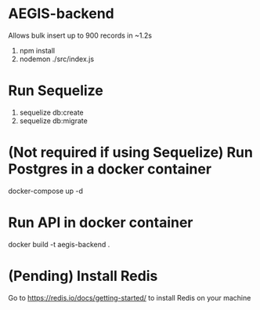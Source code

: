 # AEGIS-backend
Allows bulk insert up to 900 records in ~1.2s

1. npm install
2. nodemon ./src/index.js

# Run Sequelize

1. sequelize db:create
2. sequelize db:migrate

# (Not required if using Sequelize) Run Postgres in a docker container

docker-compose up -d

# Run API in docker container

docker build -t aegis-backend .

# (Pending) Install Redis

Go to https://redis.io/docs/getting-started/ to install Redis on your machine